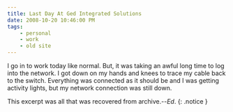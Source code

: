 ```yaml
---
title: Last Day At Ged Integrated Solutions
date: 2008-10-20 10:46:00 PM
tags:
    - personal
    - work
    - old site
---
```


I go in to work today like normal. But, it was taking an awful long time to log into the network. I got down on my hands and knees to trace my cable back to the switch. Everything was connected as it should be and I was getting activity lights, but my network connection was still down.

This excerpt was all that was recovered from archive.--*Ed*.
{: .notice }
